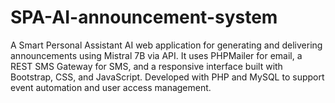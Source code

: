 # SPA-AI-announcement-system
A Smart Personal Assistant AI web application for generating and delivering announcements using Mistral 7B via API. It uses PHPMailer for email, a REST SMS Gateway for SMS, and a responsive interface built with Bootstrap, CSS, and JavaScript. Developed with PHP and MySQL to support event automation and user access management.
